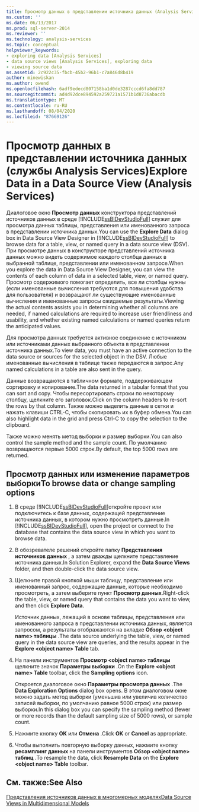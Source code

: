 ```yaml
---
title: Просмотр данных в представлении источника данных (Analysis Services) | Документация Майкрософт
ms.custom: ''
ms.date: 06/13/2017
ms.prod: sql-server-2014
ms.reviewer: ''
ms.technology: analysis-services
ms.topic: conceptual
helpviewer_keywords:
- exploring data [Analysis Services]
- data source views [Analysis Services], exploring data
- viewing source data
ms.assetid: 2c922c35-fbcb-45b2-96b1-c7a846d8b419
author: minewiskan
ms.author: owend
ms.openlocfilehash: 6adf9edecd807158ba1d0de3287cccd6fa8dd787
ms.sourcegitcommit: ad4d92dce894592a259721a1571b1d8736abacdb
ms.translationtype: MT
ms.contentlocale: ru-RU
ms.lasthandoff: 08/04/2020
ms.locfileid: "87669126"
---
```

# <a name="explore-data-in-a-data-source-view-analysis-services"></a><span data-ttu-id="4b7ff-102">Просмотр данных в представлении источника данных (службы Analysis Services)</span><span class="sxs-lookup"><span data-stu-id="4b7ff-102">Explore Data in a Data Source View (Analysis Services)</span></span>
  <span data-ttu-id="4b7ff-103">Диалоговое окно **Просмотр данных** конструктора представлений источников данных в среде [!INCLUDE[ssBIDevStudioFull](../../includes/ssbidevstudiofull-md.md)] служит для просмотра данных таблицы, представления или именованного запроса в представлении источника данных.</span><span class="sxs-lookup"><span data-stu-id="4b7ff-103">You can use the **Explore Data** dialog box in Data Source View Designer in [!INCLUDE[ssBIDevStudioFull](../../includes/ssbidevstudiofull-md.md)] to browse data for a table, view, or named query in a data source view (DSV).</span></span> <span data-ttu-id="4b7ff-104">При просмотре данных в конструкторе представлений источника данных можно видеть содержимое каждого столбца данных в выбранной таблице, представлении или именованном запросе.</span><span class="sxs-lookup"><span data-stu-id="4b7ff-104">When you explore the data in Data Source View Designer, you can view the contents of each column of data in a selected table, view, or named query.</span></span> <span data-ttu-id="4b7ff-105">Просмотр содержимого помогает определить, все ли столбцы нужны (если именованные вычисления требуются для повышения удобства для пользователя) и возвращают ли существующие именованные вычисления и именованные запросы ожидаемые результаты.</span><span class="sxs-lookup"><span data-stu-id="4b7ff-105">Viewing the actual contents assists you in determining whether all columns are needed, if named calculations are required to increase user friendliness and usability, and whether existing named calculations or named queries return the anticipated values.</span></span>  
  
 <span data-ttu-id="4b7ff-106">Для просмотра данных требуется активное соединение с источником или источниками данных выбранного объекта в представлении источника данных.</span><span class="sxs-lookup"><span data-stu-id="4b7ff-106">To view data, you must have an active connection to the data source or sources for the selected object in the DSV.</span></span> <span data-ttu-id="4b7ff-107">Любые именованные вычисления в таблице также передаются в запрос.</span><span class="sxs-lookup"><span data-stu-id="4b7ff-107">Any named calculations in a table are also sent in the query.</span></span>  
  
 <span data-ttu-id="4b7ff-108">Данные возвращаются в табличном формате, поддерживающем сортировку и копирование.</span><span class="sxs-lookup"><span data-stu-id="4b7ff-108">The data returned in a tabular format that you can sort and copy.</span></span> <span data-ttu-id="4b7ff-109">Чтобы пересортировать строки по некоторому столбцу, щелкните его заголовок.</span><span class="sxs-lookup"><span data-stu-id="4b7ff-109">Click on the column headers to re-sort the rows by that column.</span></span> <span data-ttu-id="4b7ff-110">Также можно выделить данные в сетки и нажать клавиши CTRL-C, чтобы скопировать их в буфер обмена.</span><span class="sxs-lookup"><span data-stu-id="4b7ff-110">You can also highlight data in the grid and press Ctrl-C to copy the selection to the clipboard.</span></span>  
  
 <span data-ttu-id="4b7ff-111">Также можно менять метод выборки и размер выборки.</span><span class="sxs-lookup"><span data-stu-id="4b7ff-111">You can also control the sample method and the sample count.</span></span> <span data-ttu-id="4b7ff-112">По умолчанию возвращаются первые 5000 строк.</span><span class="sxs-lookup"><span data-stu-id="4b7ff-112">By default, the top 5000 rows are returned.</span></span>  
  
## <a name="to-browse-data-or-change-sampling-options"></a><span data-ttu-id="4b7ff-113">Просмотр данных или изменение параметров выборки</span><span class="sxs-lookup"><span data-stu-id="4b7ff-113">To browse data or change sampling options</span></span>  
  
1.  <span data-ttu-id="4b7ff-114">В среде [!INCLUDE[ssBIDevStudioFull](../../includes/ssbidevstudiofull-md.md)]откройте проект или подключитесь к базе данных, содержащей представление источника данных, в котором нужно просмотреть данные.</span><span class="sxs-lookup"><span data-stu-id="4b7ff-114">In [!INCLUDE[ssBIDevStudioFull](../../includes/ssbidevstudiofull-md.md)], open the project or connect to the database that contains the data source view in which you want to browse data.</span></span>  
  
2.  <span data-ttu-id="4b7ff-115">В обозревателе решений откройте папку **Представления источников данных** , а затем дважды щелкните представление источника данных.</span><span class="sxs-lookup"><span data-stu-id="4b7ff-115">In Solution Explorer, expand the **Data Source Views** folder, and then double-click the data source view.</span></span>  
  
3.  <span data-ttu-id="4b7ff-116">Щелкните правой кнопкой мыши таблицу, представление или именованный запрос, содержащие данные, которые необходимо просмотреть, а затем выберите пункт **Просмотр данных**.</span><span class="sxs-lookup"><span data-stu-id="4b7ff-116">Right-click the table, view, or named query that contains the data you want to view, and then click **Explore Data**.</span></span>  
  
     <span data-ttu-id="4b7ff-117">Источник данных, лежащий в основе таблицы, представления или именованного запроса в представлении источника данных, является запросом, а результаты отображаются на вкладке **Обзор \<object name> таблицы** .</span><span class="sxs-lookup"><span data-stu-id="4b7ff-117">The data source underlying the table, view, or named query in the data source view are queries, and the results appear in the **Explore \<object name> Table** tab.</span></span>  
  
4.  <span data-ttu-id="4b7ff-118">На панели инструментов **Просмотр \<object name> таблицы** щелкните значок **Параметры выборки** .</span><span class="sxs-lookup"><span data-stu-id="4b7ff-118">On the **Explore \<object name> Table** toolbar, click the **Sampling options** icon.</span></span>  
  
     <span data-ttu-id="4b7ff-119">Откроется диалоговое окно **Параметры просмотра данных** .</span><span class="sxs-lookup"><span data-stu-id="4b7ff-119">The **Data Exploration Options** dialog box opens.</span></span> <span data-ttu-id="4b7ff-120">В этом диалоговом окне можно задать метод выборки (уменьшив или увеличив количество записей выборки, по умолчанию равное 5000 строк) или размер выборки.</span><span class="sxs-lookup"><span data-stu-id="4b7ff-120">In this dialog box you can specify the sampling method (fewer or more records than the default sampling size of 5000 rows), or sample count.</span></span>  
  
5.  <span data-ttu-id="4b7ff-121">Нажмите кнопку **ОК** или **Отмена** .</span><span class="sxs-lookup"><span data-stu-id="4b7ff-121">Click **OK** or **Cancel** as appropriate.</span></span>  
  
6.  <span data-ttu-id="4b7ff-122">Чтобы выполнить повторную выборку данных, нажмите кнопку **ресамплинг данных** на панели инструментов **Обзор \<object name> таблиц** .</span><span class="sxs-lookup"><span data-stu-id="4b7ff-122">To resample the data, click **Resample Data** on the **Explore \<object name> Table** toolbar.</span></span>  
  
## <a name="see-also"></a><span data-ttu-id="4b7ff-123">См. также:</span><span class="sxs-lookup"><span data-stu-id="4b7ff-123">See Also</span></span>  
 [<span data-ttu-id="4b7ff-124">Представления источников данных в многомерных моделях</span><span class="sxs-lookup"><span data-stu-id="4b7ff-124">Data Source Views in Multidimensional Models</span></span>](data-source-views-in-multidimensional-models.md)  
  
  
